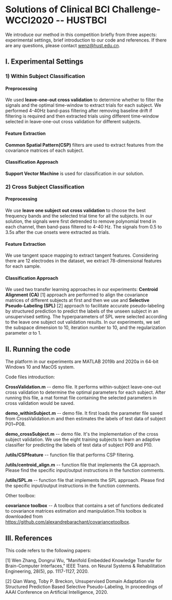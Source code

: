 # Solutions of Clinical BCI Challenge-WCCI2020 -- HUSTBCI

We introduce our method in this competition briefly from three aspects: experimental settings, brief introduction to our code and references. If there are any questions, please contact wenz@hust.edu.cn.

## I. Experimental Settings

### 1) Within Subject Classification

#### Preprocessing
We used **leave-one-out cross validation** to determine whether to filter the signals and the optimal time-window to extract trials for each subject. We performed 4-40Hz band-pass filtering after removing baseline drift if filtering is required and then extracted trials using different time-window selected in leave-one-out cross validation for different subjects.


#### Feature Extraction
**Common Spatial Pattern(CSP)** filters are used to extract features from the covariance matrices of each subject.

#### Classification Approach
**Support Vector Machine** is used for classification in our solution.


### 2) Cross Subject Classification

#### Preprocessing

We use **leave one subject out cross validation** to choose the best frequency bands and the selected trial time for all the subjects. In our solution, the signals were first detrended to remove polynomial trend in each channel, then band-pass filtered to 4-40 Hz. The signals from 0.5 to 3.5s after the cue onsets were extracted as trials.

#### Feature Extraction

We use tangent space mapping to extract tangent features. Considering there are 12 electrodes in the dataset, we extract 78-dimensional features for each sample.

#### Classification Approach

We used two transfer learning approaches in our experiments: **Centroid Alignment (CA)** [1] approach are performed to align the covariance matrices of different subjects at first and then we use and **Selective Pseudo-Labeling (SPL)** [2] approach to facilitate accurate pseudo-labeling by structured prediction to predict the labels of the unseen subject in an unsupervised setting. The hyperparameters of SPL were selected according to the leave one subject out validation results. In our experiments, we set the subspace dimension to 10, iteration number to 10, and the regularization parameter $\alpha$ to 1.



## II. Running the code

The platform in our experiments are MATLAB 2019b and 2020a in 64-bit Windows 10 and MacOS system.

Code files introduction:

**CrossValidation.m** -- demo file. It performs within-subject leave-one-out cross validation to determine the optimal parameters for each subject. After running this file, a mat format file containing the selected parameters in cross validation would be saved.

**demo_withinSubject.m** -- demo file. It first loads the parameter file saved from CrossValidation.m and then estimates the labels of test data of subject P01~P08.

**demo_crossSubject.m** -- demo file. It's the implementation of the cross subject validation. We use the eight training subjects to learn an adaptive classifier for predicting the labels of test data of subject P09 and P10.

**/utils/CSPfeature** --  function file that performs CSP filtering.

**/utils/centroid_align.m** -- function file that implements the CA approach. Please find the specific input/output instructions in the function comments.

**/utils/SPL.m** -- function file that implements the SPL approach. Please find the specific input/output instructions in the function comments.

Other toolbox:

**covariance toolbox** -- A toolbox that contains a set of functions dedicated to covariance matrices estimation and manipulation.This toolbox is downloaded from https://github.com/alexandrebarachant/covariancetoolbox.

## III. References

This code refers to the following papers:

[1] Wen Zhang, Dongrui Wu, “Manifold Embedded Knowledge Transfer for Brain-Computer Interfaces,” IEEE Trans. on Neural Systems & Rehabilitation Engineering, 28(5), pp. 1117-1127, 2020.

[2] Qian Wang, Toby P. Breckon, Unsupervised Domain Adaptation via Structured Prediction Based Selective Pseudo-Labeling, In proceedings of AAAI Conference on Artificial Intelligence, 2020.
